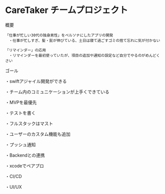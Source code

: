 # CareTaker チームプロジェクト

概要

    「仕事が忙しい30代の独身男性」をペルソナにしたアプリの開発
    　・仕事が忙しすぎ、髪・髭が伸びている、土日は寝て過ごすゴミの捨て忘れに気が付かない
     
    「リマインダー」の応用
    　・リマインダーを最初使っていたが、項目の追加や通知の設定など自分でやるのがめんどくさい


ゴール

・swiftアジャイル開発ができる

・チーム内のコミュニケーションが上手くできている

・MVPを最優先

・テストを書く

・フルスタックはマスト

・ユーザーのカスタム機能も追加

・プッシュ通知

・Backendとの連携

・xcodeでペアプロ

・CI/CD

・UI/UX
